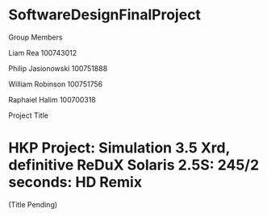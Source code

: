 # SoftwareDesignFinalProject

Group Members

Liam Rea 100743012

Philip Jasionowski 100751888

William Robinson 100751756

Raphaiel Halim 100700318

Project Title

# HKP Project: Simulation 3.5 Xrd, definitive ReDuX Solaris 2.5S: 245/2 seconds: HD Remix

(Title Pending)
